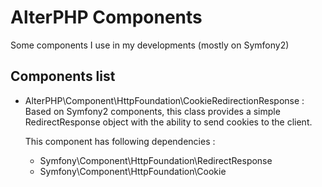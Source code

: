 AlterPHP Components
====================

Some components I use in my developments (mostly on Symfony2)

Components list
--------------------

*   AlterPHP\Component\HttpFoundation\CookieRedirectionResponse :
Based on Symfony2 components, this class provides a simple RedirectResponse object
with the ability to send cookies to the client.

    This component has following dependencies :
    *   Symfony\Component\HttpFoundation\RedirectResponse
    *   Symfony\Component\HttpFoundation\Cookie
